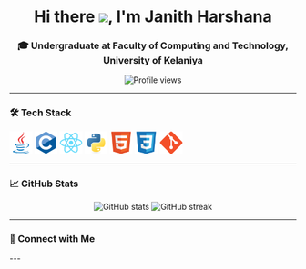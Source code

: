 <!-- Google Verification -->
<meta name="google-site-verification" content="zgf0r-fbiRi3-_Kv_6ihgrAkc8B1_EB-ZIk-Kx1j-5g" />
<link rel="stylesheet" href="https://cdnjs.cloudflare.com/ajax/libs/font-awesome/6.5.0/css/all.min.css" />
<h1 align="center">Hi there <img src="https://raw.githubusercontent.com/MartinHeinz/MartinHeinz/master/wave.gif" width="30px">, I'm Janith Harshana</h1>

<h3 align="center">🎓 Undergraduate at Faculty of Computing and Technology, University of Kelaniya</h3>

<p align="center">
  <img src="https://komarev.com/ghpvc/?username=j-harshana&color=blueviolet&style=for-the-badge" alt="Profile views"/>
</p>

---

### 🛠️ Tech Stack

<p align="left">
  <img src="https://raw.githubusercontent.com/devicons/devicon/master/icons/java/java-original.svg" alt="java" width="40" height="40"/>
  <img src="https://raw.githubusercontent.com/devicons/devicon/master/icons/c/c-original.svg" alt="c" width="40" height="40"/>
  <img src="https://raw.githubusercontent.com/devicons/devicon/master/icons/react/react-original.svg" alt="react" width="40" height="40"/>
  <img src="https://raw.githubusercontent.com/devicons/devicon/master/icons/python/python-original.svg" alt="python" width="40" height="40"/>
  <img src="https://raw.githubusercontent.com/devicons/devicon/master/icons/html5/html5-original.svg" alt="html" width="40" height="40"/>
  <img src="https://raw.githubusercontent.com/devicons/devicon/master/icons/css3/css3-original.svg" alt="css" width="40" height="40"/>
  <img src="https://raw.githubusercontent.com/devicons/devicon/master/icons/git/git-original.svg" alt="git" width="40" height="40"/>
</p>

---

### 📈 GitHub Stats

<p align="center">
  <img src="https://github-readme-stats.vercel.app/api?username=j-harshana&show_icons=true&theme=radical" alt="GitHub stats" width="400" height="150"/>
  <img src="https://github-readme-streak-stats.herokuapp.com/?user=j-harshana&theme=radical" alt="GitHub streak" width="400" height="150"/>
</p>

---

### 🔗 Connect with Me

<div class="socials">
  <a href="https://www.facebook.com/janith.harshana123" class="social facebook" target="_blank">
    <i class="fab fa-facebook-f"></i>
  </a>
  <a href="https://github.com/j-harshana" class="social github" target="_blank">
    <i class="fab fa-github"></i>
  </a>
  <a href="https://www.linkedin.com/in/j-harshana" class="social linkedin" target="_blank">
    <i class="fab fa-linkedin-in"></i>
  </a>
  <a href="https://twitter.com/j_harshana1" class="social twitter" target="_blank">
    <i class="fab fa-x-twitter"></i>
  </a>
  <a href="mailto:muthukuda.janith@gmail.com" class="social gmail" target="_blank">
    <i class="fas fa-envelope"></i>
  </a>
</div>
---
